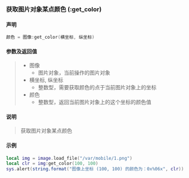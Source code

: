 ### 获取图片对象某点颜色 \(**:get\_color**\)


#### 声明
```lua
颜色 = 图像:get_color(横坐标, 纵坐标)
```

#### 参数及返回值
> - 图像
>   - 图片对象，当前操作的图片对象
> - 横坐标, 纵坐标
>   - 整数型，需要获取颜色的点于当前图片对象上的坐标
> - 颜色
>   - 整数型，返回当前图片对象上的这个坐标的颜色值


#### 说明
> 获取图片对象某点颜色  


#### 示例  
```lua
local img = image.load_file("/var/mobile/1.png")
local clr = img:get_color(100, 100)
sys.alert(string.format("图像上坐标 (100, 100) 的颜色为：0x%06x", clr))
```

